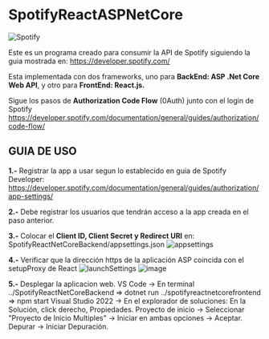 # SpotifyReactASPNetCore

![Spotify](https://user-images.githubusercontent.com/83036818/179426104-293cc5f1-5c80-44cf-832a-66a4cac737b1.jpg)

Este es un programa creado para consumir la API de Spotify siguiendo la guia mostrada en: https://developer.spotify.com/

Esta implementada con dos frameworks, uno para **BackEnd: ASP .Net Core Web API**, y otro para **FrontEnd: React.js.**

Sigue los pasos de **Authorization Code Flow** (0Auth) junto con el login de Spotify https://developer.spotify.com/documentation/general/guides/authorization/code-flow/

## **GUIA DE USO**
**1.-** Registrar la app a usar segun lo establecido en guia de Spotify Developer: https://developer.spotify.com/documentation/general/guides/authorization/app-settings/

**2.-** Debe registrar los usuarios que tendrán acceso a la app creada en el paso anterior.

**3.-** Colocar el **Client ID, Client Secret y Redirect URI** en: SpotifyReactNetCoreBackend/appsettings.json
![appsettings](https://user-images.githubusercontent.com/83036818/179426407-e31faa73-eff3-4ac5-80e5-194bb2c3d58d.PNG)

**4.-** Verificar que la dirección https de la aplicación ASP coincida con el setupProxy de React
![launchSettings](https://user-images.githubusercontent.com/83036818/179426737-c6e02eab-f6ac-4f05-a824-f290faad54a6.PNG)
![image](https://user-images.githubusercontent.com/83036818/179426794-ce14a8f3-61cf-4c2d-bad6-e62f67088160.png)

**5.-** Desplegar la aplicacion web.
VS Code -> En terminal
    ../SpotifyReactNetCoreBackend => dotnet run
    ../spotifyreactnetcorefrontend => npm start
Visual Studio 2022 -> En el explorador de soluciones:
En la Solución, click derecho, Propiedades. Proyecto de inicio -> Seleccionar "Proyecto de Inicio Multiples" -> Iniciar en ambas opciones -> Aceptar.
Depurar -> Iniciar Depuración.
